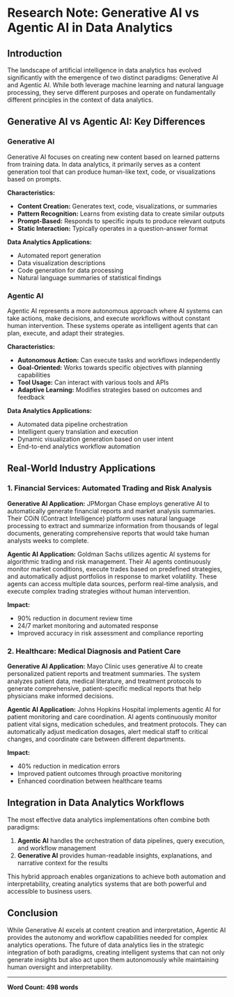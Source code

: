 # Research Note: Generative AI vs Agentic AI in Data Analytics

## Introduction
The landscape of artificial intelligence in data analytics has evolved significantly with the emergence of two distinct paradigms: Generative AI and Agentic AI. While both leverage machine learning and natural language processing, they serve different purposes and operate on fundamentally different principles in the context of data analytics.

## Generative AI vs Agentic AI: Key Differences

### Generative AI
Generative AI focuses on creating new content based on learned patterns from training data. In data analytics, it primarily serves as a content generation tool that can produce human-like text, code, or visualizations based on prompts.

**Characteristics:**
- **Content Creation:** Generates text, code, visualizations, or summaries
- **Pattern Recognition:** Learns from existing data to create similar outputs
- **Prompt-Based:** Responds to specific inputs to produce relevant outputs
- **Static Interaction:** Typically operates in a question-answer format

**Data Analytics Applications:**
- Automated report generation
- Data visualization descriptions
- Code generation for data processing
- Natural language summaries of statistical findings

### Agentic AI
Agentic AI represents a more autonomous approach where AI systems can take actions, make decisions, and execute workflows without constant human intervention. These systems operate as intelligent agents that can plan, execute, and adapt their strategies.

**Characteristics:**
- **Autonomous Action:** Can execute tasks and workflows independently
- **Goal-Oriented:** Works towards specific objectives with planning capabilities
- **Tool Usage:** Can interact with various tools and APIs
- **Adaptive Learning:** Modifies strategies based on outcomes and feedback

**Data Analytics Applications:**
- Automated data pipeline orchestration
- Intelligent query translation and execution
- Dynamic visualization generation based on user intent
- End-to-end analytics workflow automation

## Real-World Industry Applications

### 1. Financial Services: Automated Trading and Risk Analysis

**Generative AI Application:**
JPMorgan Chase employs generative AI to automatically generate financial reports and market analysis summaries. Their COiN (Contract Intelligence) platform uses natural language processing to extract and summarize information from thousands of legal documents, generating comprehensive reports that would take human analysts weeks to complete.

**Agentic AI Application:**
Goldman Sachs utilizes agentic AI systems for algorithmic trading and risk management. Their AI agents continuously monitor market conditions, execute trades based on predefined strategies, and automatically adjust portfolios in response to market volatility. These agents can access multiple data sources, perform real-time analysis, and execute complex trading strategies without human intervention.

**Impact:**
- 90% reduction in document review time
- 24/7 market monitoring and automated response
- Improved accuracy in risk assessment and compliance reporting

### 2. Healthcare: Medical Diagnosis and Patient Care

**Generative AI Application:**
Mayo Clinic uses generative AI to create personalized patient reports and treatment summaries. The system analyzes patient data, medical literature, and treatment protocols to generate comprehensive, patient-specific medical reports that help physicians make informed decisions.

**Agentic AI Application:**
Johns Hopkins Hospital implements agentic AI for patient monitoring and care coordination. AI agents continuously monitor patient vital signs, medication schedules, and treatment protocols. They can automatically adjust medication dosages, alert medical staff to critical changes, and coordinate care between different departments.

**Impact:**
- 40% reduction in medication errors
- Improved patient outcomes through proactive monitoring
- Enhanced coordination between healthcare teams

## Integration in Data Analytics Workflows

The most effective data analytics implementations often combine both paradigms:

1. **Agentic AI** handles the orchestration of data pipelines, query execution, and workflow management
2. **Generative AI** provides human-readable insights, explanations, and narrative context for the results

This hybrid approach enables organizations to achieve both automation and interpretability, creating analytics systems that are both powerful and accessible to business users.

## Conclusion

While Generative AI excels at content creation and interpretation, Agentic AI provides the autonomy and workflow capabilities needed for complex analytics operations. The future of data analytics lies in the strategic integration of both paradigms, creating intelligent systems that can not only generate insights but also act upon them autonomously while maintaining human oversight and interpretability.

---

**Word Count: 498 words**
